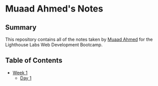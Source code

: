 # Muaad Ahmed's Notes

## Summary

This repository contains all of the notes taken by [Muaad Ahmed](https://github.com/Muaadahmed/lighthouse-web-notes) for the Lighthouse Labs Web Development Bootcamp.

## Table of Contents

* [Week 1](/Week_1)
  * [Day 1](/Week_1/Day_1)